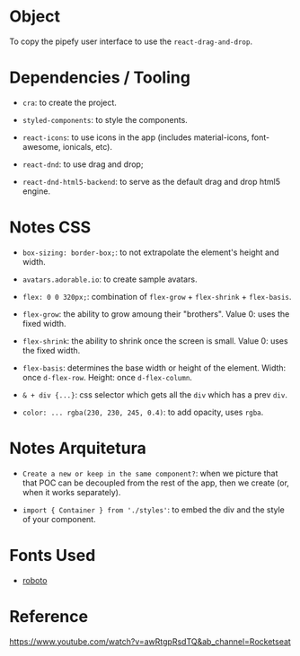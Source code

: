 # Object
To copy the pipefy user interface to use the `react-drag-and-drop`.

# Dependencies / Tooling

- `cra`: to create the project.

- `styled-components`: to style the components.

- `react-icons`: to use icons in the app (includes material-icons, font-awesome, ionicals, etc).

- `react-dnd`: to use drag and drop;

- `react-dnd-html5-backend`: to serve as the default drag and drop html5 engine.

# Notes CSS

- `box-sizing: border-box;`: to not extrapolate the element's height and width.

- `avatars.adorable.io`: to create sample avatars.

- `flex: 0 0 320px;`: combination of `flex-grow` + `flex-shrink` + `flex-basis`.

- `flex-grow`: the ability to grow amoung their "brothers". Value 0: uses the fixed width.

- `flex-shrink`: the ability to shrink once the screen is small. Value 0: uses the fixed width.

- `flex-basis`: determines the base width or height of the element. Width: once `d-flex-row`. Height: once `d-flex-column`.

- `& + div {...}`: css selector which gets all the `div` which has a prev `div`.

- `color: ... rgba(230, 230, 245, 0.4)`: to add opacity, uses `rgba`.

# Notes Arquitetura

- `Create a new or keep in the same component?`: when we picture that that POC can be decoupled from the rest of the app, then we create (or, when it works separately).

- `import { Container } from './styles'`: to embed the div and the style of your component.

# Fonts Used

- [roboto](https://fonts.google.com/specimen/Roboto)

# Reference

https://www.youtube.com/watch?v=awRtgpRsdTQ&ab_channel=Rocketseat